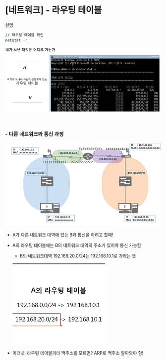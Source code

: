 # [네트워크] - 라우팅 테이블

[설명](https://www.youtube.com/watch?v=CjnKNIyREHA&list=PL0d8NnikouEWcF1jJueLdjRIC4HsUlULi&index=12)

```bash
// 라우팅 테이블 확인
netstat -r
```

![image-20230121012536906](%5B%EB%84%A4%ED%8A%B8%EC%9B%8C%ED%81%AC%5D%20-%20%EB%9D%BC%EC%9A%B0%ED%8C%85%20%ED%85%8C%EC%9D%B4%EB%B8%94.assets/image-20230121012536906.png)



<br>

### - 다른 네트워크와 통신 과정

![image-20230121012757560](%5B%EB%84%A4%ED%8A%B8%EC%9B%8C%ED%81%AC%5D%20-%20%EB%9D%BC%EC%9A%B0%ED%8C%85%20%ED%85%8C%EC%9D%B4%EB%B8%94.assets/image-20230121012757560.png)

- A가 다른 네트워크 대역에 있는 B와 통신을 하려고 할때! 

- A의 라우팅 테이블에는 B의 네트워크 대역의 주소가 있어야 통신 가능함

  - B의 네트워크대역 192.168.20.0/24는 192.168.10.1로 가라는 뜻

  ![image-20230121012915169](%5B%EB%84%A4%ED%8A%B8%EC%9B%8C%ED%81%AC%5D%20-%20%EB%9D%BC%EC%9A%B0%ED%8C%85%20%ED%85%8C%EC%9D%B4%EB%B8%94.assets/image-20230121012915169.png)

- 이더넷, 라우팅 테이블끼리 맥주소를 모르면? ARP로 맥주소 알아와야 함!